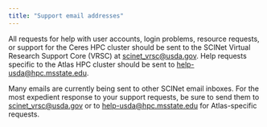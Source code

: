 ```yaml
---
title: "Support email addresses"
---
```


All requests for help with user accounts, login problems, resource requests, or support for the Ceres HPC cluster should be sent to the SCINet Virtual Research Support Core (VRSC) at [scinet_vrsc@usda.gov](mailto:scinet_vrsc@usda.gov). Help requests specific to the Atlas HPC cluster should be sent to [help-usda@hpc.msstate.edu](mailto:help-usda@hpc.msstate.edu).  

Many emails are currently being sent to other SCINet email inboxes. For the most expedient response to your support requests, be sure to send them to [scinet_vrsc@usda.gov](mailto:scinet_vrsc@usda.gov) or to [help-usda@hpc.msstate.edu](mailto:help-usda@hpc.msstate.edu) for Atlas-specific requests.  